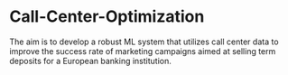 # Call-Center-Optimization
The aim is to develop a robust ML system that utilizes call center data to improve the success rate of marketing campaigns aimed at selling term deposits for a European banking institution.
